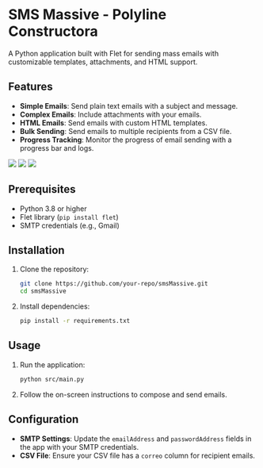 # SMS Massive - Polyline Constructora

A Python application built with Flet for sending mass emails with customizable templates, attachments, and HTML support.

## Features
- **Simple Emails**: Send plain text emails with a subject and message.
- **Complex Emails**: Include attachments with your emails.
- **HTML Emails**: Send emails with custom HTML templates.
- **Bulk Sending**: Send emails to multiple recipients from a CSV file.
- **Progress Tracking**: Monitor the progress of email sending with a progress bar and logs.

<img src="https://github.com/R3D4L1T/massEmails/img1.jpg">
<img src="https://github.com/R3D4L1T/massEmails/img2.jpg">
<img src="https://github.com/R3D4L1T/massEmails/img3.jpg">





## Prerequisites
- Python 3.8 or higher
- Flet library (`pip install flet`)
- SMTP credentials (e.g., Gmail)

## Installation
1. Clone the repository:
   ```bash
   git clone https://github.com/your-repo/smsMassive.git
   cd smsMassive
   ```
2. Install dependencies:
   ```bash
   pip install -r requirements.txt
   ```

## Usage
1. Run the application:
   ```bash
   python src/main.py
   ```
2. Follow the on-screen instructions to compose and send emails.

## Configuration
- **SMTP Settings**: Update the `emailAddress` and `passwordAddress` fields in the app with your SMTP credentials.
- **CSV File**: Ensure your CSV file has a `correo` column for recipient emails.


